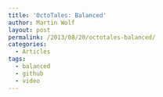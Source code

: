 ```yaml
---
title: 'OctoTales: Balanced'
author: Martin Wolf
layout: post
permalink: /2013/08/20/octotales-balanced/
categories:
  - Articles
tags:
  - balanced
  - github
  - video
---
```

